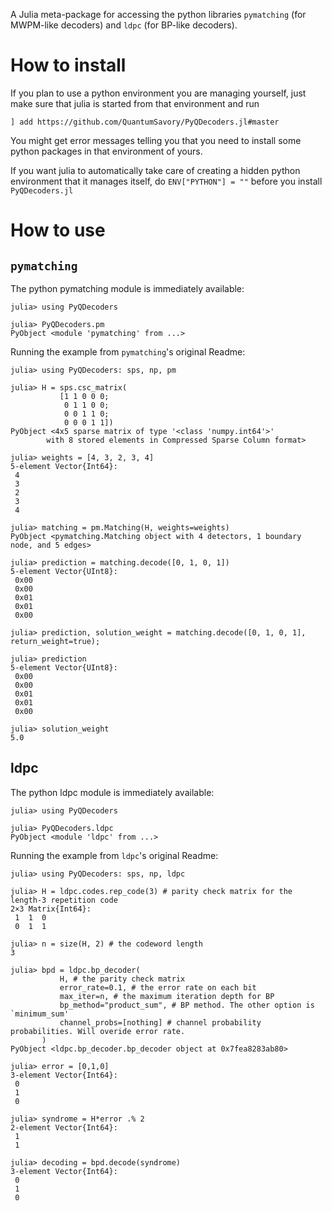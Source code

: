 A Julia meta-package for accessing the python libraries `pymatching` (for MWPM-like decoders) and `ldpc` (for BP-like decoders).

# How to install

If you plan to use a python environment you are managing yourself, just make sure that julia is started from that environment and run

`] add https://github.com/QuantumSavory/PyQDecoders.jl#master`

You might get error messages telling you that you need to install some python packages in that environment of yours.

If you want julia to automatically take care of creating a hidden python environment that it manages itself, do `ENV["PYTHON"] = ""` before you install `PyQDecoders.jl`

# How to use

## `pymatching`

The python pymatching module is immediately available:

```
julia> using PyQDecoders

julia> PyQDecoders.pm
PyObject <module 'pymatching' from ...>
```

Running the example from `pymatching`'s original Readme:

```
julia> using PyQDecoders: sps, np, pm

julia> H = sps.csc_matrix(
           [1 1 0 0 0;
            0 1 1 0 0;
            0 0 1 1 0;
            0 0 0 1 1])
PyObject <4x5 sparse matrix of type '<class 'numpy.int64'>'
        with 8 stored elements in Compressed Sparse Column format>

julia> weights = [4, 3, 2, 3, 4]
5-element Vector{Int64}:
 4
 3
 2
 3
 4

julia> matching = pm.Matching(H, weights=weights)
PyObject <pymatching.Matching object with 4 detectors, 1 boundary node, and 5 edges>

julia> prediction = matching.decode([0, 1, 0, 1])
5-element Vector{UInt8}:
 0x00
 0x00
 0x01
 0x01
 0x00

julia> prediction, solution_weight = matching.decode([0, 1, 0, 1], return_weight=true);

julia> prediction
5-element Vector{UInt8}:
 0x00
 0x00
 0x01
 0x01
 0x00

julia> solution_weight
5.0
```

## ldpc

The python ldpc module is immediately available:

```
julia> using PyQDecoders

julia> PyQDecoders.ldpc
PyObject <module 'ldpc' from ...>
```

Running the example from `ldpc`'s original Readme:


```
julia> using PyQDecoders: sps, np, ldpc

julia> H = ldpc.codes.rep_code(3) # parity check matrix for the length-3 repetition code
2×3 Matrix{Int64}:
 1  1  0
 0  1  1

julia> n = size(H, 2) # the codeword length
3

julia> bpd = ldpc.bp_decoder(
           H, # the parity check matrix
           error_rate=0.1, # the error rate on each bit
           max_iter=n, # the maximum iteration depth for BP
           bp_method="product_sum", # BP method. The other option is `minimum_sum'
           channel_probs=[nothing] # channel probability probabilities. Will overide error rate.
       )
PyObject <ldpc.bp_decoder.bp_decoder object at 0x7fea8283ab80>

julia> error = [0,1,0]
3-element Vector{Int64}:
 0
 1
 0

julia> syndrome = H*error .% 2
2-element Vector{Int64}:
 1
 1

julia> decoding = bpd.decode(syndrome)
3-element Vector{Int64}:
 0
 1
 0
```